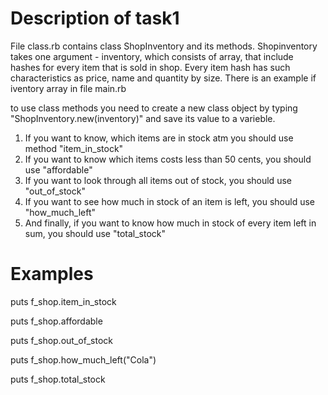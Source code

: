 # Description of task1 

File class.rb contains class ShopInventory and its methods.
Shopinventory takes one argument - inventory, which consists of array, that include hashes for every item that is sold in shop.
Every item hash has such characteristics as price, name and quantity by size.
There is an example if iventory array in file main.rb

to use class methods you need to create a new class object by typing "ShopInventory.new(inventory)" and save its value to a varieble.

1. If you want to know, which items are in stock atm you should use method "item_in_stock"
2. If you want to know which items costs less than 50 cents, you should use "affordable" 
3. If you want to look through all items out of stock, you should use "out_of_stock"
4. If you want to see how much in stock of an item is left, you should use "how_much_left"
5. And finally, if you want to know how much in stock of every item left in sum, you should use "total_stock"

# Examples

<p>puts f_shop.item_in_stock</p>
<p>puts f_shop.affordable</p>
<p>puts f_shop.out_of_stock</p>
<p>puts f_shop.how_much_left("Cola")</p>
<p>puts f_shop.total_stock</p>


